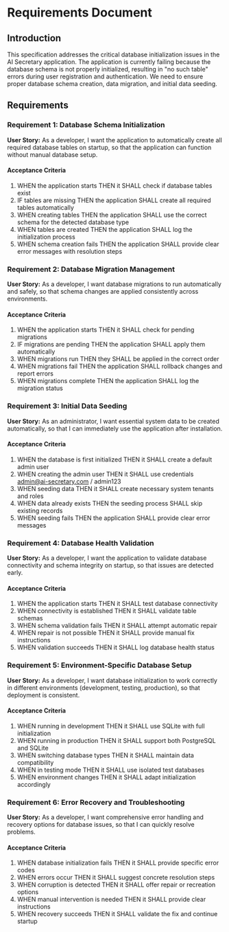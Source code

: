 # Requirements Document

## Introduction

This specification addresses the critical database initialization issues in the AI Secretary application. The application is currently failing because the database schema is not properly initialized, resulting in "no such table" errors during user registration and authentication. We need to ensure proper database schema creation, data migration, and initial data seeding.

## Requirements

### Requirement 1: Database Schema Initialization

**User Story:** As a developer, I want the application to automatically create all required database tables on startup, so that the application can function without manual database setup.

#### Acceptance Criteria

1. WHEN the application starts THEN it SHALL check if database tables exist
2. IF tables are missing THEN the application SHALL create all required tables automatically
3. WHEN creating tables THEN the application SHALL use the correct schema for the detected database type
4. WHEN tables are created THEN the application SHALL log the initialization process
5. WHEN schema creation fails THEN the application SHALL provide clear error messages with resolution steps

### Requirement 2: Database Migration Management

**User Story:** As a developer, I want database migrations to run automatically and safely, so that schema changes are applied consistently across environments.

#### Acceptance Criteria

1. WHEN the application starts THEN it SHALL check for pending migrations
2. IF migrations are pending THEN the application SHALL apply them automatically
3. WHEN migrations run THEN they SHALL be applied in the correct order
4. WHEN migrations fail THEN the application SHALL rollback changes and report errors
5. WHEN migrations complete THEN the application SHALL log the migration status

### Requirement 3: Initial Data Seeding

**User Story:** As an administrator, I want essential system data to be created automatically, so that I can immediately use the application after installation.

#### Acceptance Criteria

1. WHEN the database is first initialized THEN it SHALL create a default admin user
2. WHEN creating the admin user THEN it SHALL use credentials admin@ai-secretary.com / admin123
3. WHEN seeding data THEN it SHALL create necessary system tenants and roles
4. WHEN data already exists THEN the seeding process SHALL skip existing records
5. WHEN seeding fails THEN the application SHALL provide clear error messages

### Requirement 4: Database Health Validation

**User Story:** As a developer, I want the application to validate database connectivity and schema integrity on startup, so that issues are detected early.

#### Acceptance Criteria

1. WHEN the application starts THEN it SHALL test database connectivity
2. WHEN connectivity is established THEN it SHALL validate table schemas
3. WHEN schema validation fails THEN it SHALL attempt automatic repair
4. WHEN repair is not possible THEN it SHALL provide manual fix instructions
5. WHEN validation succeeds THEN it SHALL log database health status

### Requirement 5: Environment-Specific Database Setup

**User Story:** As a developer, I want database initialization to work correctly in different environments (development, testing, production), so that deployment is consistent.

#### Acceptance Criteria

1. WHEN running in development THEN it SHALL use SQLite with full initialization
2. WHEN running in production THEN it SHALL support both PostgreSQL and SQLite
3. WHEN switching database types THEN it SHALL maintain data compatibility
4. WHEN in testing mode THEN it SHALL use isolated test databases
5. WHEN environment changes THEN it SHALL adapt initialization accordingly

### Requirement 6: Error Recovery and Troubleshooting

**User Story:** As a developer, I want comprehensive error handling and recovery options for database issues, so that I can quickly resolve problems.

#### Acceptance Criteria

1. WHEN database initialization fails THEN it SHALL provide specific error codes
2. WHEN errors occur THEN it SHALL suggest concrete resolution steps
3. WHEN corruption is detected THEN it SHALL offer repair or recreation options
4. WHEN manual intervention is needed THEN it SHALL provide clear instructions
5. WHEN recovery succeeds THEN it SHALL validate the fix and continue startup